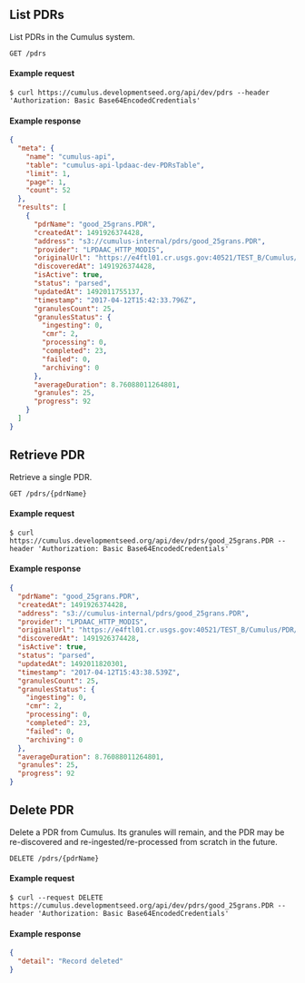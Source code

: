 ## List PDRs

List PDRs in the Cumulus system.

```endpoint
GET /pdrs
```

#### Example request

```curl
$ curl https://cumulus.developmentseed.org/api/dev/pdrs --header 'Authorization: Basic Base64EncodedCredentials'
```

#### Example response

```json
{
  "meta": {
    "name": "cumulus-api",
    "table": "cumulus-api-lpdaac-dev-PDRsTable",
    "limit": 1,
    "page": 1,
    "count": 52
  },
  "results": [
    {
      "pdrName": "good_25grans.PDR",
      "createdAt": 1491926374428,
      "address": "s3://cumulus-internal/pdrs/good_25grans.PDR",
      "provider": "LPDAAC_HTTP_MODIS",
      "originalUrl": "https://e4ftl01.cr.usgs.gov:40521/TEST_B/Cumulus/PDR/TEST_CASES/good_25grans.PDR",
      "discoveredAt": 1491926374428,
      "isActive": true,
      "status": "parsed",
      "updatedAt": 1492011755137,
      "timestamp": "2017-04-12T15:42:33.796Z",
      "granulesCount": 25,
      "granulesStatus": {
        "ingesting": 0,
        "cmr": 2,
        "processing": 0,
        "completed": 23,
        "failed": 0,
        "archiving": 0
      },
      "averageDuration": 8.76088011264801,
      "granules": 25,
      "progress": 92
    }
  ]
}
```

## Retrieve PDR

Retrieve a single PDR.

```endpoint
GET /pdrs/{pdrName}
```

#### Example request

```curl
$ curl https://cumulus.developmentseed.org/api/dev/pdrs/good_25grans.PDR --header 'Authorization: Basic Base64EncodedCredentials'
```

#### Example response

```json
{
  "pdrName": "good_25grans.PDR",
  "createdAt": 1491926374428,
  "address": "s3://cumulus-internal/pdrs/good_25grans.PDR",
  "provider": "LPDAAC_HTTP_MODIS",
  "originalUrl": "https://e4ftl01.cr.usgs.gov:40521/TEST_B/Cumulus/PDR/TEST_CASES/good_25grans.PDR",
  "discoveredAt": 1491926374428,
  "isActive": true,
  "status": "parsed",
  "updatedAt": 1492011820301,
  "timestamp": "2017-04-12T15:43:38.539Z",
  "granulesCount": 25,
  "granulesStatus": {
    "ingesting": 0,
    "cmr": 2,
    "processing": 0,
    "completed": 23,
    "failed": 0,
    "archiving": 0
  },
  "averageDuration": 8.76088011264801,
  "granules": 25,
  "progress": 92
}
```

## Delete PDR

Delete a PDR from Cumulus. Its granules will remain, and the PDR may be re-discovered and re-ingested/re-processed from scratch in the future.

```endpoint
DELETE /pdrs/{pdrName}
```

#### Example request

```curl
$ curl --request DELETE https://cumulus.developmentseed.org/api/dev/pdrs/good_25grans.PDR --header 'Authorization: Basic Base64EncodedCredentials'

```

#### Example response

```json
{
  "detail": "Record deleted"
}
```
